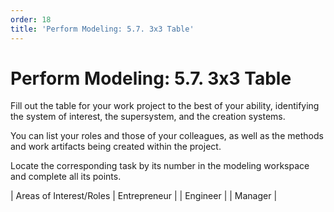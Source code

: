 ```yaml
---
order: 18
title: 'Perform Modeling: 5.7. 3x3 Table'
---
```


# Perform Modeling: 5.7. 3x3 Table

Fill out the table for your work project to the best of your ability, identifying the system of interest, the supersystem, and the creation systems.

You can list your roles and those of your colleagues, as well as the methods and work artifacts being created within the project.

Locate the corresponding task by its number in the modeling workspace and complete all its points.

| Areas of Interest/Roles | Entrepreneur | | Engineer | | Manager |